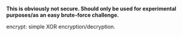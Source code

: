 **This is obviously not secure. Should only be used for experimental purposes/as an easy brute-force challenge.**

encrypt: simple XOR encryption/decryption.
